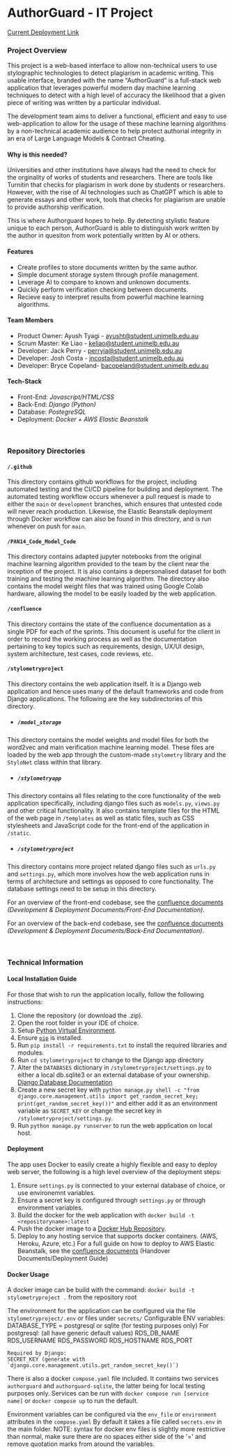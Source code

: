 # AuthorGuard - IT Project
[Current Deployment Link](http://authorguard.ap-southeast-2.elasticbeanstalk.com/)

### Project Overview
This project is a web-based interface to allow non-technical users to use stylographic technologies to detect plagiarism in academic writing. This usable interface, branded with the name “AuthorGuard” is a full-stack web application that leverages powerful modern day machine learning techniques to detect with a high level of accuracy the likelihood that a given piece of writing was written by a particular individual. 

The development team aims to deliver a functional, efficient and easy to use web-application to allow for the usage of these machine learning algorithms by a non-technical academic audience to help protect authorial integrity in an era of Large Language Models & Contract Cheating.

#### Why is this needed?
Universities and other institutions have always had the need to check for the orginality of works of students and researchers. There are tools like Turnitin that checks for plagiarism in work done by students or researchers. However, with the rise of AI technologies such as ChatGPT which is able to generate essays and other work, tools that checks for plagiarism are unable to provide authorship verification. 
               
This is where Authorguard hopes to help. 
By detecting stylistic feature unique to each person, AuthorGuard is able to distinguish work 
written by the author in quesiton from work potentially written by AI or others.

#### Features
- Create profiles to store documents written by the same author.
- Simple document storage system through profile management.
- Leverage AI to compare to known and unknown documents.
- Quickly perform verification checking between documents.
- Recieve easy to interpret results from powerful machine learning algorithms.

#### Team Members
- Product Owner: Ayush Tyagi -  ayusht@student.unimelb.edu.au
- Scrum Master: Ke Liao - keliao@student.unimelb.edu.au
- Developer: Jack Perry - perryja@student.unimelb.edu.au
- Developer: Josh Costa - jncosta@student.unimelb.edu.au
- Developer: Bryce Copeland- bacopeland@student.unimelb.edu.au

#### Tech-Stack
- Front-End: *Javascript/HTML/CSS*
- Back-End: *Django (Python)*
- Database: *PostegreSQL*
- Deployment: *Docker + AWS Elastic Beanstalk*

<br>

### Repository Directories
#### ```/.github```
This directory contains github workflows for the project, including automated testing and the CI/CD pipeline for building and deployment. The automated testing workflow occurs whenever a pull request is made to either the ```main``` or ```development``` branches, which ensures that untested code will never reach production. Likewise, the Elastic Beanstalk deployment through Docker workflow can also be found in this directory, and is run whenever on push for ```main```.

#### ```/PAN14_Code_Model_Code```
This directory contains adapted jupyter notebooks from the original machine learning algorithm provided to the team by the client near the inception of the project. It is also contains a depersonalised dataset for both training and testing the machine learning algorithm. The directory also contains the model weight files that was trained using Google Colab hardware, allowing the model to be easily loaded by the web application.

#### ```/confluence```
This directory contains the state of the confluence documentation as a single PDF for each of the sprints. This document is useful for the client in order to record the working process as well as the documentation pertaining to key topics such as requirements, design, UX/UI design, system architecture, test cases, code reviews, etc.

#### ```/stylometryproject```
This directory contains the web application itself. It is a Django web application and hence uses many of the default frameworks and code from Django applications. The following are the key subdirectories of this directory.

- ##### ```/model_storage```
This directory contains the model weights and model files for both the word2vec and main verification machine learning model. These files are loaded by the web app through the custom-made ```stylometry``` library and the ```StyloNet``` class within that library.

- ##### ```/stylometryapp```
This directory contains all files relating to the core functionality of the web application specifically, including django files such as ```models.py```, ```views.py``` and other critical functionality. It also contains template files for the HTML of the web page in ```/templates``` as well as static files, such as CSS stylesheets and JavaScript code for the front-end of the application in ```/static```.

- ##### ```/stylometryproject```
This directory contains more project related django files such as ```urls.py``` and ```settings.py```, which more involves how the web application runs in terms of architecture and settings as opposed to core functionality. The database settings need to be setup in this directory.

For an overview of the front-end codebase, see the [confluence documents](https://github.com/Friday-11am-Team-2/IT-Project/blob/main/confluence/product_report/2023_Writing_Style_COMP30022_Final_Product_Report_Team2.pdf) 
*(Development & Deployment Documents/Front-End Documentation)*.

For an overview of the back-end codebase, see the [confluence documents](https://github.com/Friday-11am-Team-2/IT-Project/blob/confluence/product_report/2023_Writing_Style_COMP30022_Final_Product_Report_Team2.pdf) 
*(Development & Deployment Documents/Back-End Documentation)*.

<br>

### Technical Information

#### Local Installation Guide
For those that wish to run the application locally, follow the following instructions:
1. Clone the repository (or download the .zip).
2. Open the root folder in your IDE of choice.
3. Setup [Python Virtual Environment](https://docs.python.org/3/library/venv.html).
4. Ensure [```pip```](https://pip.pypa.io/en/stable/installation/) is installed.
5. Run ```pip install -r requirements.txt``` to install the required libraries and modules.
6. Run ```cd stylometryproject``` to change to the Django app directory
7. Alter the ```DATABASES``` dictionary in ```/stylometryproject/settings.py``` to either a local db.sqlite3 or an external database of your ownership. [Django Database Documentation](https://docs.djangoproject.com/en/4.2/ref/databases/)
8. Create a new secret key with ```python manage.py shell -c "from django.core.management.utils import get_random_secret_key; print(get_random_secret_key())"``` and either add it as an environment variable as ```SECRET_KEY``` or change the secret key in ```/stylometryproject/settings.py```.
9. Run ```python manage.py runserver``` to run the web application on local host.

#### Deployment 
The app uses Docker to easily create a highly flexible and easy to deploy web server, the following is a high level overview of the deployment steps:
1. Ensure ```settings.py``` is connected to your external database of choice, or use environemnt variables.
2. Ensure a secret key is configured through ```settings.py``` or through environment variables.
3. Build the docker for the web application with ```docker build -t <repositoryname>:latest```
4. Push the docker image to a [Docker Hub Repository](https://hub.docker.com/).
5. Deploy to any hosting service that supports docker containers. (AWS, Heroku, Azure, etc.)
For a full guide on how to deploy to AWS Elastic Beanstalk, see the [confluence documents](https://github.com/Friday-11am-Team-2/IT-Project/blob/main/confluence/product_report/2023_Writing_Style_COMP30022_Final_Product_Report_Team2.pdf) (Handover Documents/Deployment Guide)


#### Docker Usage
A docker image can be build with the command: `docker build -t stylometryproject .` from the repository root

The environment for the application can be configured via the file `stylometryproject/.env` or files under `secrets/`
Configurable ENV variables:
	DATABASE_TYPE = postgresql or sqlite (for testing purposes only)
	For postgresql: (all have generic default values)
		RDS_DB_NAME
		RDS_USERNAME
		RDS_PASSWORD
		RDS_HOSTNAME
		RDS_PORT
	
	Required by Django:
	SECRET_KEY (generate with `django.core.management.utils.get_random_secret_key()`)

There is also a docker `compose.yaml` file included.
It contains two services `authorguard` and `authorguard-sqlite`, the latter being for local testing purposes only.
Services can be run with `docker compose run [service name]` or `docker compose up` to run the default.

Environment variables can be configured via the `env_file` or `environment` attributes in the `compose.yaml`
By default it takes a file called `secrets.env` in the main folder.
NOTE: syntax for docker env files is slightly more restrictive than normal, make sure there are no spaces either side of the '=' and remove quotation marks from around the variables.
